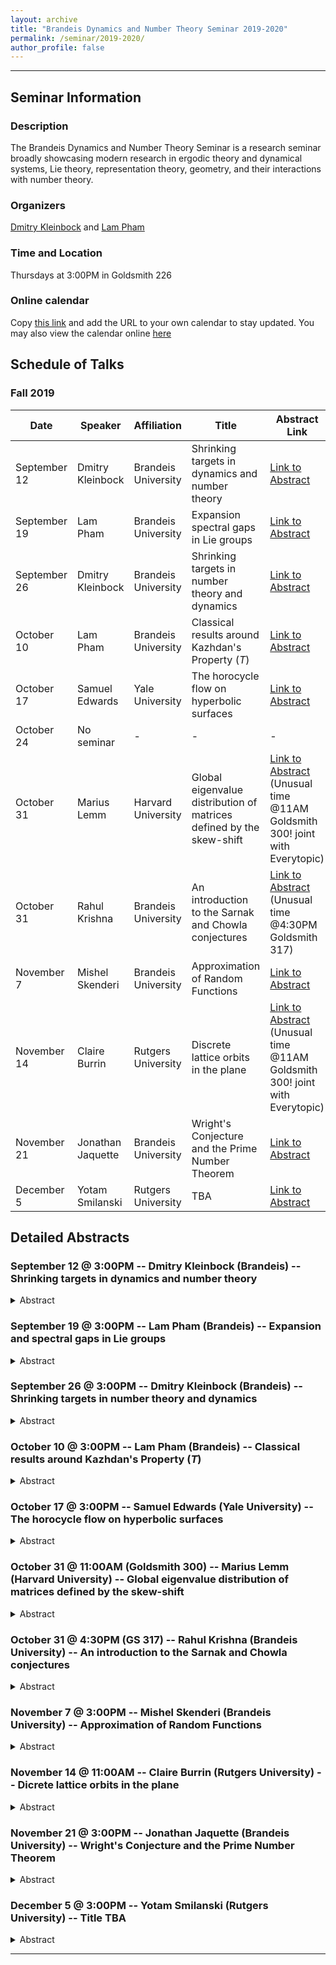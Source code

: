 ```yaml
---
layout: archive
title: "Brandeis Dynamics and Number Theory Seminar 2019-2020"
permalink: /seminar/2019-2020/
author_profile: false
---
```


-----

## Seminar Information

### Description
The Brandeis Dynamics and Number Theory Seminar is a research seminar broadly showcasing modern research in ergodic theory and dynamical systems, Lie theory, representation theory, geometry, and their interactions with number theory.

### Organizers
[Dmitry Kleinbock](http://people.brandeis.edu/~kleinboc/) and [Lam Pham](http://www.lamlaurentpham.com)

### Time and Location
Thursdays at 3:00PM in Goldsmith 226

### Online calendar
Copy [this link](https://calendar.google.com/calendar/ical/l0nnrafa2ggks31rhbug4l9jas%40group.calendar.google.com/public/basic.ics) and add the URL to your own calendar to stay updated. You may also view the calendar online [here](https://calendar.google.com/calendar/embed?src=l0nnrafa2ggks31rhbug4l9jas%40group.calendar.google.com&ctz=America%2FNew_York)

## Schedule of Talks

### Fall 2019

|Date|Speaker|Affiliation|Title|Abstract Link|
|---|---|---|---|---|
|September 12|Dmitry Kleinbock|Brandeis University|Shrinking targets in dynamics and number theory|[Link to Abstract](#talk-1)|
|September 19|Lam Pham|Brandeis University|Expansion spectral gaps in Lie groups|[Link to Abstract](#talk-2)|
|September 26|Dmitry Kleinbock|Brandeis University|Shrinking targets in number theory and dynamics|[Link to Abstract](#talk-3)|
|October 10|Lam Pham|Brandeis University|Classical results around Kazhdan's Property $(T)$|[Link to Abstract](#talk-5)|
|October 17|Samuel Edwards|Yale University|The horocycle flow on hyperbolic surfaces|[Link to Abstract](#talk-6)|
|October 24|No seminar|-|-|-|
|October 31|Marius Lemm|Harvard University|Global eigenvalue distribution of matrices defined by the skew-shift|[Link to Abstract](#talk-7) (Unusual time @11AM Goldsmith 300! joint with Everytopic)|
|October 31|Rahul Krishna|Brandeis University| An introduction to the Sarnak and Chowla conjectures|[Link to Abstract](#talk-8) (Unusual time @4:30PM Goldsmith 317)|
|November 7|Mishel Skenderi|Brandeis University|Approximation of Random Functions|[Link to Abstract](#talk-9)|
|November 14|Claire Burrin|Rutgers University|Discrete lattice orbits in the plane|[Link to Abstract](#talk-10) (Unusual time @11AM Goldsmith 300! joint with Everytopic)|
|November 21|Jonathan Jaquette|Brandeis University|Wright's Conjecture and the Prime Number Theorem|[Link to Abstract](#talk-11)|
|December 5|Yotam Smilanski|Rutgers University|TBA|[Link to Abstract](#talk-12)|

<!---
|October 3|-|-|-|[Link to Abstract](#talk-4)|
-->

## Detailed Abstracts

### September 12 @ 3:00PM -- Dmitry Kleinbock (Brandeis) -- Shrinking targets in dynamics and number theory <a name="talk-1"></a>
<details>
  <summary>Abstract</summary>
This is going to be an introduction to an active area of ergodic theory and dynamics, with applications to number theory. No background will be assumed, all are welcome.
</details>

### September 19 @ 3:00PM -- Lam Pham (Brandeis) -- Expansion and spectral gaps in Lie groups <a name="talk-2"></a>
<details>
  <summary>Abstract</summary>
I will survey recent results on various forms of expansion in groups. This is an old topic rooted in Lie theory and representation theory with many deep connections to number theory, geometry, dynamics, and even computing. I will present classical constructions due to Margulis, Kazhdan, and Lubotzky-Phillips-Sarnak and explain the breakthrough work of Bourgain and Gamburd on expansion in thin groups. Finally, I will present related works on improvements and generalizations of the Tits alternative and Kazhdan's Property $(T)$. The talk will be self-contained, with no background assumed.
</details>

### September 26 @ 3:00PM -- Dmitry Kleinbock (Brandeis) -- Shrinking targets in number theory and dynamics <a name="talk-3"></a>
<details>
  <summary>Abstract</summary>
  This is a sequel to the talk I gave on Sept 12. I will provide its brief synopsis (so it's OK if you missed it) and then proceed to describe more slowly what I briefly mentioned at the end of the previous talk, give examples and applications, and highlight the remarkable connection of ergodic theory with shrinking targets to Diophantine approximation.
</details>

### October 10 @ 3:00PM -- Lam Pham (Brandeis) -- Classical results around Kazhdan's Property $(T)$ <a name="talk-5"></a>
<details>
  <summary>Abstract</summary>
  In 1967, Kazhdan introduced (at the time only 20 years old) introduced a fundamental concept in representation theory, now known as Property $(T)$. I will give an introduction to Property $(T)$ with proofs of classical results and some examples and applications. With roots in Lie groups and representation theory, it has been highly influential in several other areas of mathematics, most notably geometry, number theory, dynamics, rigidity, and combinatorics. The talk should be accessible to any graduate student.
</details>

### October 17 @ 3:00PM -- Samuel Edwards (Yale University) -- The horocycle flow on hyperbolic surfaces <a name="talk-6"></a>
<details>
  <summary>Abstract</summary>
The horocycle flow on finite-volume hyperbolic surfaces is one of the most well-understood unipotent flows in homogeneous dynamics. In particular, its relation with the geodesic flow allows one to use exponential mixing to obtain “polynomially fast” effective equidistribution of all non-closed horocycle orbits. We will discuss a few aspects of the statements of effective equidistribution, and explain how similar results may be obtained for the horocycle flow on infinite-volume geometrically finite hyperbolic surfaces.
</details>

### October 31 @ 11:00AM (Goldsmith 300) -- Marius Lemm (Harvard University) -- Global eigenvalue distribution of matrices defined by the skew-shift <a name="talk-7"></a>
<details>
  <summary>Abstract</summary>
We consider large Hermitian matrices whose entries are defined by evaluating the exponential function along orbits of the skew-shift $\binom{j}{2}\omega+j\cdot y+x \mod 1$ for irrational frequency $\omega$. We prove that the global eigenvalue distribution of these matrices converges to the corresponding distributions from random matrix theory, namely, the Wigner semicircle law for square matrices and the Marchenko-Pastur law for rectangular matrices. The result evidences the quasi-random nature of the skew-shift dynamics. This is joint work with Arka Adhikari and Horng-Tzer Yau.
</details>

### October 31 @ 4:30PM (GS 317) -- Rahul Krishna (Brandeis University) -- An introduction to the Sarnak and Chowla conjectures <a name="talk-8"></a>
<details>
  <summary>Abstract</summary>
The prime number theorem states that the number of primes $\pi(x)$ up to size $x$ is asymptotically $x/\log x$. An elementary restatement is that the Liouville function $\lambda(n)$ does not correlate with the constant function. In 2009, Sarnak suggested a far reaching conjectural generalization of this fact: that the Liouville function should not correlate with any sequence coming from a dynamical system of zero topological entropy.
Recently, there has been some beautiful progress on this conjecture by Tao, Tao-Teravainen, Franzikinakis, and Franzikinakis-Host-Kra (to name a few!). I will try to explain some aspects of these recent developments.
</details>

### November 7 @ 3:00PM -- Mishel Skenderi (Brandeis University) -- Approximation of Random Functions <a name="talk-9"></a>
<details>
  <summary>Abstract</summary>
This talk will be based on joint work with Dmitry Kleinbock that has been motivated by several recent papers (among them, those of Athreya-Margulis, Bourgain, Ghosh-Gorodnik-Nevo, Kelmer-Yu). Given a certain sort of group $G$ and certain sorts of functions $f: \mathbb{R}^n \to \mathbb{R}$ and $\psi : \mathbb{R}^n \to \mathbb{R}_{>0}$, we obtained necessary and sufficient conditions so that for Haar-almost every $g \in G$, there exist infinitely many (respectively, finitely many) $v \in \mathbb{Z}^n$ for which $|(f \circ g)(v)| \leq \psi(\|v\|),$ where $\|\cdot\|$ is an arbitrary norm on $\mathbb{R}^n$. As a consequence of our methods, we obtained generalizations to the case of vector-valued (simultaneous). We also obtained sufficient conditions for uniform approximation. Our methods involved probabilistic results in the geometry of numbers that go back several decades to the work of Siegel, Rogers, and Schmidt; these methods have recently found new life thanks to a 2009 paper of Athreya-Margulis. 
</details>

### November 14 @ 11:00AM -- Claire Burrin (Rutgers University) -- Dicrete lattice orbits in the plane <a name="talk-10"></a>
<details>
  <summary>Abstract</summary>
Take a lattice in $\mathrm{SL}(2,\mathbb{R})$ and let it act linearly on the plane. Its orbits will be either discrete or dense. If we take a discrete lattice orbit;  how are its points distributed in the plane? We will see examples, illustrate what makes this question challenging, and what can be said using some ideas from number theory. The latter bit is based on recent work with Amos Nevo, Rene Rühr, and Barak Weiss.
</details>

### November 21 @ 3:00PM -- Jonathan Jaquette (Brandeis University) -- Wright's Conjecture and the Prime Number Theorem <a name="talk-11"></a>
<details>
  <summary>Abstract</summary>
</details>

### December 5 @ 3:00PM -- Yotam Smilanski (Rutgers University) -- Title TBA <a name="talk-12"></a>
<details>
  <summary>Abstract</summary>
</details>

-----

<!--- 



### Date @ 3:00PM -- Speaker (Affiliation) -- Title <a name="talk-4"></a>
<details>
  <summary>Abstract</summary>
</details>

-->

